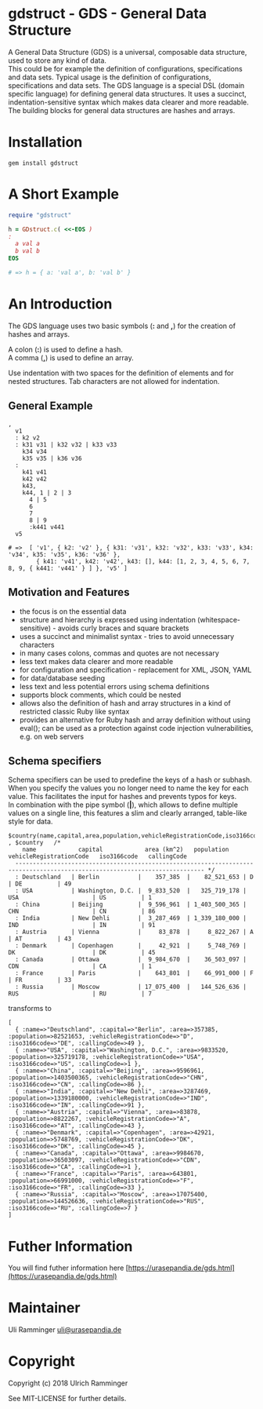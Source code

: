 gdstruct - GDS - General Data Structure
=======================================

A General Data Structure (GDS) is a universal, composable data structure, used to store any kind of data.   
This could be for example the definition of configurations, specifications and data sets.
Typical usage is the definition of configurations, specifications and data sets. 
The GDS language is a special DSL (domain specific language) for defining general data structures. 
It uses a succinct, indentation-sensitive syntax which makes data clearer and more readable. 
The building blocks for general data structures are hashes and arrays.

Installation
============

~~~
gem install gdstruct
~~~
  
A Short Example
===============

~~~ruby
require "gdstruct"

h = GDstruct.c( <<-EOS )
:
  a val a
  b val b
EOS

# => h = { a: 'val a', b: 'val b' }
~~~

An Introduction
===============

The GDS language uses two basic symbols (__:__ and __,__) for the creation of hashes and arrays.

A colon (__:__) is used to define a hash.  
A comma (__,__) is used to define an array.  

Use indentation with two spaces for the definition of elements and for nested structures. 
Tab characters are not allowed for indentation.

## General Example

~~~
,
  v1
  : k2 v2
  : k31 v31 | k32 v32 | k33 v33
    k34 v34
    k35 v35 | k36 v36 
  : 
    k41 v41
    k42 v42
    k43,
    k44, 1 | 2 | 3
      4 | 5
      6
      7
      8 | 9
      :k441 v441
  v5

# =>  [ 'v1', { k2: 'v2' }, { k31: 'v31', k32: 'v32', k33: 'v33', k34: 'v34', k35: 'v35', k36: 'v36' }, 
        { k41: 'v41', k42: 'v42', k43: [], k44: [1, 2, 3, 4, 5, 6, 7, 8, 9, { k441: 'v441' } ] }, 'v5' ] 
~~~

## Motivation and Features

  * the focus is on the essential data 
  * structure and hierarchy is expressed using indentation (whitespace-sensitive) - avoids curly braces and square brackets
  * uses a succinct and minimalist syntax - tries to avoid unnecessary characters
  * in many cases colons, commas and quotes are not necessary
  * less text makes data clearer and more readable
  * for configuration and specification - replacement for XML, JSON, YAML
  * for data/database seeding
  * less text and less potential errors using schema definitions
  * supports block comments, which could be nested
  * allows also the definition of hash and array structures in a kind of restricted classic Ruby like syntax
  * provides an alternative for Ruby hash and array definition without using eval(); can be used as a protection against code injection vulnerabilities, e.g. on web servers


## Schema specifiers

Schema specifiers can be used to predefine the keys of a hash or subhash. 
When you specify the values you no longer need to name the key for each value.
This facilitates the input for hashes and prevents typos for keys.  
In combination with the pipe symbol (__\|__), which allows to define multiple values on a single line,
this features a slim and clearly arranged, table-like style for data.

~~~
$country(name,capital,area,population,vehicleRegistrationCode,iso3166code,callingCode)
, $country   /*
    name            capital            area (km^2)   population      vehicleRegistrationCode   iso3166code   callingCode
  ---------------------------------------------------------------------------------------------------------------------------- */
  : Deutschland   | Berlin           |    357_385  |    82_521_653 | D                       | DE          | 49
  : USA           | Washington, D.C. |  9_833_520  |   325_719_178 | USA                     | US          | 1
  : China         | Beijing          |  9_596_961  | 1_403_500_365 | CHN                     | CN          | 86
  : India         | New Dehli        |  3_287_469  | 1_339_180_000 | IND                     | IN          | 91
  : Austria       | Vienna           |     83_878  |     8_822_267 | A                       | AT          | 43
  : Denmark       | Copenhagen       |     42_921  |     5_748_769 | DK                      | DK          | 45
  : Canada        | Ottawa           |  9_984_670  |    36_503_097 | CDN                     | CA          | 1
  : France        | Paris            |    643_801  |    66_991_000 | F                       | FR          | 33
  : Russia        | Moscow           | 17_075_400  |   144_526_636 | RUS                     | RU          | 7
~~~
transforms to
~~~
[
  { :name=>"Deutschland", :capital=>"Berlin", :area=>357385, :population=>82521653, :vehicleRegistrationCode=>"D", :iso3166code=>"DE", :callingCode=>49 },
  { :name=>"USA", :capital=>"Washington, D.C.", :area=>9833520, :population=>325719178, :vehicleRegistrationCode=>"USA", :iso3166code=>"US", :callingCode=>1 },
  { :name=>"China", :capital=>"Beijing", :area=>9596961, :population=>1403500365, :vehicleRegistrationCode=>"CHN", :iso3166code=>"CN", :callingCode=>86 },
  { :name=>"India", :capital=>"New Dehli", :area=>3287469, :population=>1339180000, :vehicleRegistrationCode=>"IND", :iso3166code=>"IN", :callingCode=>91 },
  { :name=>"Austria", :capital=>"Vienna", :area=>83878, :population=>8822267, :vehicleRegistrationCode=>"A", :iso3166code=>"AT", :callingCode=>43 },
  { :name=>"Denmark", :capital=>"Copenhagen", :area=>42921, :population=>5748769, :vehicleRegistrationCode=>"DK", :iso3166code=>"DK", :callingCode=>45 },
  { :name=>"Canada", :capital=>"Ottawa", :area=>9984670, :population=>36503097, :vehicleRegistrationCode=>"CDN", :iso3166code=>"CA", :callingCode=>1 },
  { :name=>"France", :capital=>"Paris", :area=>643801, :population=>66991000, :vehicleRegistrationCode=>"F", :iso3166code=>"FR", :callingCode=>33 },
  { :name=>"Russia", :capital=>"Moscow", :area=>17075400, :population=>144526636, :vehicleRegistrationCode=>"RUS", :iso3166code=>"RU", :callingCode=>7 }
] 
~~~

Futher Information
==================

You will find futher information here [https://urasepandia.de/gds.html](https://urasepandia.de/gds.html)

Maintainer
==========

Uli Ramminger <uli@urasepandia.de>

Copyright
=========

Copyright (c) 2018 Ulrich Ramminger

See MIT-LICENSE for further details.
